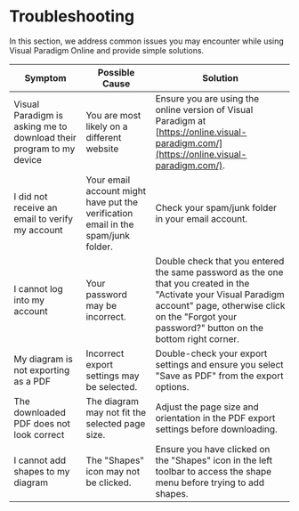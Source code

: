 # Troubleshooting

In this section, we address common issues you may encounter while using Visual Paradigm Online and provide simple solutions.

| Symptom                                                             | Possible Cause                                  | Solution                                                                                                               |
| ------------------------------------------------------------------- | ----------------------------------------------- | ---------------------------------------------------------------------------------------------------------------------- |
| Visual Paradigm is asking me to download their program to my device | You are most likely on a different website                | Ensure you are using the online version of Visual Paradigm at [https://online.visual-paradigm.com/](https://online.visual-paradigm.com/).|
| I did not receive an email to verify my account| Your email account might have put the verification email in the spam/junk folder.|Check your spam/junk folder in your email account.|
|I cannot log into my account|Your password may be incorrect.|Double check that you entered the same password as the one that you created in the "Activate your Visual Paradigm account" page, otherwise click on the "Forgot your password?" button on the bottom right corner.|
| My diagram is not exporting as a PDF                                | Incorrect export settings may be selected.      | Double-check your export settings and ensure you select "Save as PDF" from the export options.                         |
| The downloaded PDF does not look correct                            | The diagram may not fit the selected page size. | Adjust the page size and orientation in the PDF export settings before downloading.                                    |
| I cannot add shapes to my diagram                                   | The "Shapes" icon may not be clicked.           | Ensure you have clicked on the "Shapes" icon in the left toolbar to access the shape menu before trying to add shapes. |

